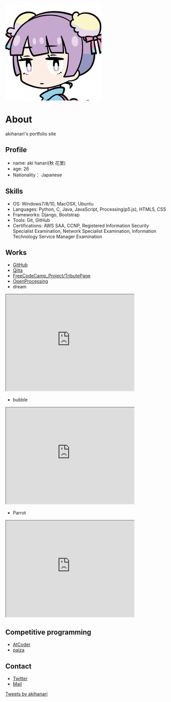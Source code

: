 ![profile-icon](icon.jpg)

# About
akihanari's portfolio site

## Profile
- name: aki hanari(秋 花里)
- age: 26
- Nationality： Japanese

## Skills
- OS: Windows7/8/10, MacOSX, Ubuntu
- Languages: Python, C, Java, JavaScript, Processing(p5.js), HTML5, CSS
- Frameworks: Django, Bootstrap
- Tools: Git, GitHub
- Certifications: AWS SAA, CCNP, Registered Information Security Specialist Examination, Network Specialist Examination, Information Technology Service Manager Examination

## Works
- [GitHub](https://akihanari.github.io/)
- [Qiita](https://qiita.com/akihanari)
- [FreeCodeCamp_Project/TributePage](https://codepen.io/akihanari/pen/NWqYOgP)
- [OpenProcessing](https://www.openprocessing.org/user/215370)
- dream  
<iframe src="https://www.openprocessing.org/sketch/855253/embed/" width="400" height="300"></iframe>  

- bubble  
<iframe src="https://www.openprocessing.org/sketch/856669/embed/" width="400" height="300"></iframe>  

- Parrot  
<iframe src="https://www.openprocessing.org/sketch/857901/embed/" width="400" height="300"></iframe>  

## Competitive programming
- [AtCoder](https://atcoder.jp/users/akihanari)
- [paiza](https://paiza.jp/challenges/glicko_rating_share/hg0ZADOUtamAhhCCnh6UzExEa8VrNChOvu2qsOS57eg?133631980)

## Contact
- [Twitter](https://twitter.com/akihanari)
- [Mail](akihanari@gmail.com)

<a class="twitter-timeline" data-width="400" data-height="600" data-theme="dark" href="https://twitter.com/akihanari?ref_src=twsrc%5Etfw">Tweets by akihanari</a> <script async src="https://platform.twitter.com/widgets.js" charset="utf-8"></script>


